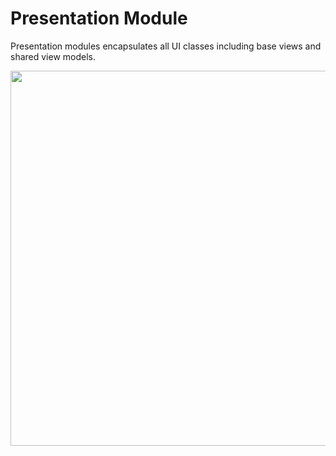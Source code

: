 # Presentation Module

Presentation modules encapsulates all UI classes including base views and shared view models.

<img src="https://github.com/ShabanKamell/Restaurants/blob/master/blob/modular-arch-diagram2.png" height="600">
